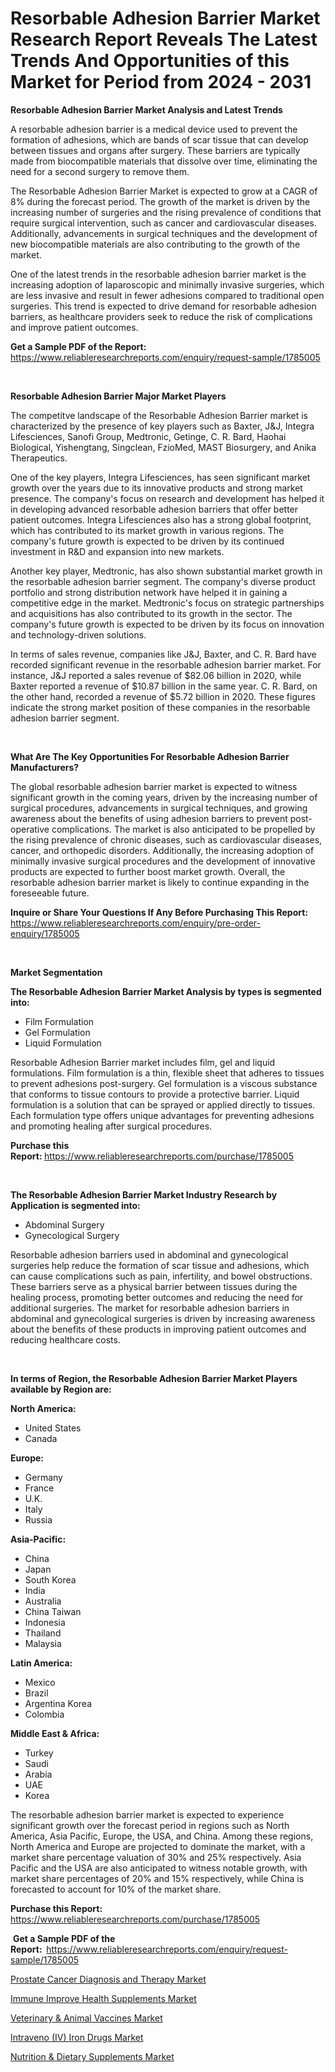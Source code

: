 <p><h1>Resorbable Adhesion Barrier Market Research Report Reveals The Latest Trends And Opportunities of this Market for Period from 2024 - 2031</h1></p><p><strong>Resorbable Adhesion Barrier Market Analysis and Latest Trends</strong></p>
<p><p>A resorbable adhesion barrier is a medical device used to prevent the formation of adhesions, which are bands of scar tissue that can develop between tissues and organs after surgery. These barriers are typically made from biocompatible materials that dissolve over time, eliminating the need for a second surgery to remove them.</p><p>The Resorbable Adhesion Barrier Market is expected to grow at a CAGR of 8% during the forecast period. The growth of the market is driven by the increasing number of surgeries and the rising prevalence of conditions that require surgical intervention, such as cancer and cardiovascular diseases. Additionally, advancements in surgical techniques and the development of new biocompatible materials are also contributing to the growth of the market.</p><p>One of the latest trends in the resorbable adhesion barrier market is the increasing adoption of laparoscopic and minimally invasive surgeries, which are less invasive and result in fewer adhesions compared to traditional open surgeries. This trend is expected to drive demand for resorbable adhesion barriers, as healthcare providers seek to reduce the risk of complications and improve patient outcomes.</p></p>
<p><strong>Get a Sample PDF of the Report:&nbsp;</strong> <a href="https://www.reliableresearchreports.com/enquiry/request-sample/1785005">https://www.reliableresearchreports.com/enquiry/request-sample/1785005</a></p>
<p>&nbsp;</p>
<p><strong>Resorbable Adhesion Barrier Major Market Players</strong></p>
<p><p>The competitve landscape of the Resorbable Adhesion Barrier market is characterized by the presence of key players such as Baxter, J&J, Integra Lifesciences, Sanofi Group, Medtronic, Getinge, C. R. Bard, Haohai Biological, Yishengtang, Singclean, FzioMed, MAST Biosurgery, and Anika Therapeutics.  </p><p>One of the key players, Integra Lifesciences, has seen significant market growth over the years due to its innovative products and strong market presence. The company's focus on research and development has helped it in developing advanced resorbable adhesion barriers that offer better patient outcomes. Integra Lifesciences also has a strong global footprint, which has contributed to its market growth in various regions. The company's future growth is expected to be driven by its continued investment in R&D and expansion into new markets.</p><p>Another key player, Medtronic, has also shown substantial market growth in the resorbable adhesion barrier segment. The company's diverse product portfolio and strong distribution network have helped it in gaining a competitive edge in the market. Medtronic's focus on strategic partnerships and acquisitions has also contributed to its growth in the sector. The company's future growth is expected to be driven by its focus on innovation and technology-driven solutions.</p><p>In terms of sales revenue, companies like J&J, Baxter, and C. R. Bard have recorded significant revenue in the resorbable adhesion barrier market. For instance, J&J reported a sales revenue of $82.06 billion in 2020, while Baxter reported a revenue of $10.87 billion in the same year. C. R. Bard, on the other hand, recorded a revenue of $5.72 billion in 2020. These figures indicate the strong market position of these companies in the resorbable adhesion barrier segment.</p></p>
<p>&nbsp;</p>
<p><strong>What Are The Key Opportunities For Resorbable Adhesion Barrier Manufacturers?</strong></p>
<p><p>The global resorbable adhesion barrier market is expected to witness significant growth in the coming years, driven by the increasing number of surgical procedures, advancements in surgical techniques, and growing awareness about the benefits of using adhesion barriers to prevent post-operative complications. The market is also anticipated to be propelled by the rising prevalence of chronic diseases, such as cardiovascular diseases, cancer, and orthopedic disorders. Additionally, the increasing adoption of minimally invasive surgical procedures and the development of innovative products are expected to further boost market growth. Overall, the resorbable adhesion barrier market is likely to continue expanding in the foreseeable future.</p></p>
<p><strong>Inquire or Share Your Questions If Any Before Purchasing This Report:</strong> <a href="https://www.reliableresearchreports.com/enquiry/pre-order-enquiry/1785005">https://www.reliableresearchreports.com/enquiry/pre-order-enquiry/1785005</a></p>
<p>&nbsp;</p>
<p><strong>Market Segmentation</strong></p>
<p><strong>The Resorbable Adhesion Barrier Market Analysis by types is segmented into:</strong></p>
<p><ul><li>Film Formulation</li><li>Gel Formulation</li><li>Liquid Formulation</li></ul></p>
<p><p>Resorbable Adhesion Barrier market includes film, gel and liquid formulations. Film formulation is a thin, flexible sheet that adheres to tissues to prevent adhesions post-surgery. Gel formulation is a viscous substance that conforms to tissue contours to provide a protective barrier. Liquid formulation is a solution that can be sprayed or applied directly to tissues. Each formulation type offers unique advantages for preventing adhesions and promoting healing after surgical procedures.</p></p>
<p><strong>Purchase this Report:&nbsp;</strong><a href="https://www.reliableresearchreports.com/purchase/1785005">https://www.reliableresearchreports.com/purchase/1785005</a></p>
<p>&nbsp;</p>
<p><strong>The Resorbable Adhesion Barrier Market Industry Research by Application is segmented into:</strong></p>
<p><ul><li>Abdominal Surgery</li><li>Gynecological Surgery</li></ul></p>
<p><p>Resorbable adhesion barriers used in abdominal and gynecological surgeries help reduce the formation of scar tissue and adhesions, which can cause complications such as pain, infertility, and bowel obstructions. These barriers serve as a physical barrier between tissues during the healing process, promoting better outcomes and reducing the need for additional surgeries. The market for resorbable adhesion barriers in abdominal and gynecological surgeries is driven by increasing awareness about the benefits of these products in improving patient outcomes and reducing healthcare costs.</p></p>
<p>&nbsp;</p>
<p><strong>In terms of Region, the Resorbable Adhesion Barrier Market Players available by Region are:</strong></p>
<p>
    <p> <strong> North America: </strong>
        <ul>
            <li>United States</li>
            <li>Canada</li>
        </ul>
        </p> 
    <p> <strong> Europe: </strong>
        <ul>
            <li>Germany</li>
            <li>France</li>
            <li>U.K.</li>
            <li>Italy</li>
            <li>Russia</li>
        </ul>
        </p> 
    <p> <strong> Asia-Pacific: </strong>
        <ul>
            <li>China</li>
            <li>Japan</li>
            <li>South Korea</li>
            <li>India</li>
            <li>Australia</li>
            <li>China Taiwan</li>
            <li>Indonesia</li>
            <li>Thailand</li>
            <li>Malaysia</li>
        </ul>
        </p> 
    <p> <strong> Latin America: </strong>
        <ul>
            <li>Mexico</li>
            <li>Brazil</li>
            <li>Argentina Korea</li>
            <li>Colombia</li>
        </ul>
        </p> 
    <p> <strong> Middle East & Africa: </strong>
        <ul>
            <li>Turkey</li>
            <li>Saudi</li>
            <li>Arabia</li>
            <li>UAE</li>
            <li>Korea</li>
        </ul>
    </p>
    </p>
<p><p>The resorbable adhesion barrier market is expected to experience significant growth over the forecast period in regions such as North America, Asia Pacific, Europe, the USA, and China. Among these regions, North America and Europe are projected to dominate the market, with a market share percentage valuation of 30% and 25% respectively. Asia Pacific and the USA are also anticipated to witness notable growth, with market share percentages of 20% and 15% respectively, while China is forecasted to account for 10% of the market share.</p></p>
<p><strong>Purchase this Report: </strong><a href="https://www.reliableresearchreports.com/purchase/1785005">https://www.reliableresearchreports.com/purchase/1785005</a></p>
<p>&nbsp;<strong>Get a Sample PDF of the Report:&nbsp;&nbsp;</strong><a href="https://www.reliableresearchreports.com/enquiry/request-sample/1785005">https://www.reliableresearchreports.com/enquiry/request-sample/1785005</a></p>
<p><strong></strong></p>
<p><p><a href="https://medium.com/@ralphstone665/prostate-cancer-diagnosis-and-therapy-market-insights-into-market-cagr-market-trends-and-growth-2156c7cadc8b">Prostate Cancer Diagnosis and Therapy Market</a></p><p><a href="https://medium.com/@olgabauch163/immune-improve-health-supplements-market-share-evolution-and-market-growth-trends-2024-2031-29f24e318713">Immune Improve Health Supplements Market</a></p><p><a href="https://medium.com/@ralphstone665/veterinary-amp-animal-vaccines-market-share-evolution-and-market-growth-trends-2024-2031-97198dc484e0">Veterinary & Animal Vaccines Market</a></p><p><a href="https://medium.com/@ralphstone665/intraveno-iv-iron-drugs-market-outlook-industry-overview-and-forecast-2024-to-2031-03ac87dc2102">Intraveno (IV) Iron Drugs Market</a></p><p><a href="https://medium.com/@ralphstone665/nutrition-amp-dietary-supplements-market-size-reveals-the-best-marketing-channels-in-global-72461b8766dd">Nutrition & Dietary Supplements Market</a></p></p>